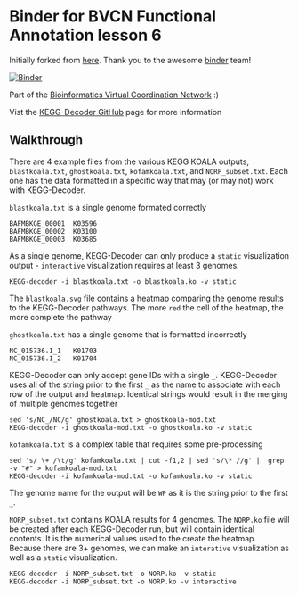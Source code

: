 # Binder for BVCN Functional Annotation lesson 6

Initially forked from [here](https://github.com/binder-examples/conda). Thank you to the awesome [binder](https://mybinder.org/) team!

[![Binder](https://mybinder.org/badge_logo.svg)](https://gesis.mybinder.org/binder/v2/gh/Arkadiy-Garber/bvcn-binder-kegg-koala/master?urlpath=lab)

Part of the [Bioinformatics Virtual Coordination Network](https://biovcnet.github.io/) :)

Vist the [KEGG-Decoder GitHub](https://github.com/bjtully/BioData/tree/master/KEGGDecoder) page for more information


## Walkthrough

There are 4 example files from the various KEGG KOALA outputs, `blastkoala.txt`, `ghostkoala.txt`, `kofamkoala.txt`, and `NORP_subset.txt`. Each one has the data formatted in a specific way that may (or may not) work with KEGG-Decoder.

`blastkoala.txt` is a single genome formated correctly

```
BAFMBKGE_00001  K03596
BAFMBKGE_00002  K03100
BAFMBKGE_00003  K03685
```

As a single genome, KEGG-Decoder can only produce a `static` visualization output - `interactive` visualization requires at least 3 genomes.

```
KEGG-decoder -i blastkoala.txt -o blastkoala.ko -v static
```

The `blastkoala.svg` file contains a heatmap comparing the genome results to the KEGG-Decoder pathways. The more `red` the cell of the heatmap, the more complete the pathway

`ghostkoala.txt` has a single genome that is formatted incorrectly

```
NC_015736.1_1   K01703
NC_015736.1_2   K01704
```

KEGG-Decoder can only accept gene IDs with a single `_`. KEGG-Decoder uses all of the string prior to the first `_` as the name to associate with each row of the output and heatmap. Identical strings would result in the merging of multiple genomes together

```
sed 's/NC_/NC/g' ghostkoala.txt > ghostkoala-mod.txt
KEGG-decoder -i ghostkoala-mod.txt -o ghostkoala.ko -v static
```

`kofamkoala.txt` is a complex table that requires some pre-processing

```
sed 's/ \+ /\t/g' kofamkoala.txt | cut -f1,2 | sed 's/\* //g' |  grep -v "#" > kofamkoala-mod.txt
KEGG-decoder -i kofamkoala-mod.txt -o kofamkoala.ko -v static
```

The genome name for the output will be `WP` as it is the string prior to the first `_`.

`NORP_subset.txt` contains KOALA results for 4 genomes. The `NORP.ko` file will be created after each KEGG-Decoder run, but will contain identical contents. It is the numerical values used to the create the heatmap. Because there are 3+ genomes, we can make an `interative` visualization as well as a `static` visualization.

```
KEGG-decoder -i NORP_subset.txt -o NORP.ko -v static
KEGG-decoder -i NORP_subset.txt -o NORP.ko -v interactive
```

